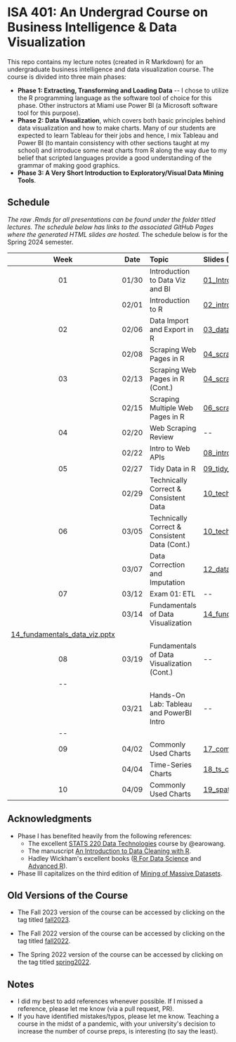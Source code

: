 # ISA 401: An Undergrad Course on Business Intelligence & Data Visualization
This repo contains my lecture notes (created in R Markdown) for an undergraduate business intelligence and data visualization course. The course is divided into three main phases:  
  - **Phase 1: Extracting, Transforming and Loading Data** -- I chose to utilize the R programming language as the software tool of choice for this phase. Other instructors at Miami use Power BI (a Microsoft software tool for this purpose).  
  - **Phase 2: Data Visualization**, which covers both basic principles behind data visualization and how to make charts. Many of our students are expected to learn Tableau for their jobs and hence, I mix Tableau and Power BI (to mantain consistency with other sections taught at my school) and introduce some neat charts from R along the way due to my belief that scripted languages provide a good understanding of the grammar of making good graphics.  
  - **Phase 3: A Very Short Introduction to Exploratory/Visual Data Mining Tools**.

## Schedule

*The raw .Rmds for all presentations can be found under the folder titled lectures. The schedule below has links to the associated GitHub Pages where the generated HTML slides are hosted.* The schedule below is for the Spring 2024 semester. 

| Week          | Date        | Topic                                  | Slides (Hosted Page) | Slides (PDF) | Slides (PPTX)
| :---:        |    :----:   |          :---                           | :---                 | :---         | :--  |
| 01           |    01/30     | Introduction to Data Viz and BI        | [01_Introduction.html](https://fmegahed.github.io/isa401/spring2024/class01/01_Introduction.html) | [01_Introduction.pdf](https://github.com/fmegahed/isa401/raw/main/pdfs/01_introduction.pdf) | [01_Introduction.pptx](https://github.com/fmegahed/isa401/raw/main/ppts/01_introduction.pptx) |
|           |    02/01     | Introduction to R       | [02_introduction_to_r.html](https://fmegahed.github.io/isa401/spring2024/class02/02_introduction_to_r.html) | [02_introduction_to_r.pdf](https://github.com/fmegahed/isa401/raw/main/pdfs/02_introduction_to_r.pdf) | [02_introduction_to_r.pptx](https://github.com/fmegahed/isa401/raw/main/ppts/02_introduction_to_r.pptx) |
| 02           |    02/06    | Data Import and Export in R        | [03_data_import_export.html](https://fmegahed.github.io/isa401/spring2024/class03/03_data_import_export.html) | [03_data_import_export.pdf](https://github.com/fmegahed/isa401/raw/main/pdfs/03_data_import_export.pdf) | [03_data_import_export.pptx](https://github.com/fmegahed/isa401/raw/main/ppts/03_data_import_export.pptx) |
|            |    02/08    | Scraping Web Pages in R        | [04_scraping_webpages.html](https://fmegahed.github.io/isa401/spring2024/class04/04_scraping_webpages.html) | [04_scraping_webpages.pdf](https://github.com/fmegahed/isa401/raw/main/pdfs/04_scraping_webpages.pdf) | [04_scraping_webpages.pptx](https://github.com/fmegahed/isa401/raw/main/ppts/04_scraping_webpages.pptx) |
|    03        |    02/13    | Scraping Web Pages in R (Cont.)       | [04_scraping_webpages.html](https://fmegahed.github.io/isa401/spring2024/class04/04_scraping_webpages.html) | [04_scraping_webpages.pdf](https://github.com/fmegahed/isa401/raw/main/pdfs/04_scraping_webpages.pdf) | [04_scraping_webpages.pptx](https://github.com/fmegahed/isa401/raw/main/ppts/04_scraping_webpages.pptx) |
|            |    02/15    | Scraping Multiple Web Pages in R        | [06_scraping_multiple_webpages.html](https://fmegahed.github.io/isa401/spring2024/class06/06_scraping_multiple_webpages.html) | [06_scraping_multiple_webpages.pdf](https://github.com/fmegahed/isa401/raw/main/pdfs/06_scraping_multiple_webpages.pdf) | [06_scraping_multiple_webpages.pptx](https://github.com/fmegahed/isa401/raw/main/ppts/06_scraping_multiple_webpages.pptx) |
|    04        |    02/20    | Web Scraping Review      | -- | -- | -- |
|            |    02/22    | Intro to Web APIs       | [08_intro_to_apis.html](https://fmegahed.github.io/isa401/spring2024/class08/08_intro_to_apis.html) | [08_intro_to_apis.pdf](https://github.com/fmegahed/isa401/raw/main/pdfs/08_intro_to_apis.pdf) | [08_intro_to_apis.pptx](https://github.com/fmegahed/isa401/raw/main/ppts/08_intro_to_apis.pptx) |
|    05        |    02/27    | Tidy Data in R      | [09_tidy_data.html](https://fmegahed.github.io/isa401/spring2024/class09/09_tidy_data.html) | [09_tidy_data.pdf](https://github.com/fmegahed/isa401/raw/main/pdfs/09_tidy_data.pdf) | [09_tidy_data.pptx](https://github.com/fmegahed/isa401/raw/main/ppts/09_tidy_data.pptx) |
|            |    02/29    | Technically Correct & Consistent Data   | [10_technically_correct_and_consistent_data.html](https://fmegahed.github.io/isa401/spring2024/class10/10_technically_correct_and_consistent_data.html) | [10_technically_correct_and_consistent_data.pdf](https://github.com/fmegahed/isa401/raw/main/pdfs/10_technically_correct_and_consistent_data.pdf) | [10_technically_correct_and_consistent_data.pptx](https://github.com/fmegahed/isa401/raw/main/ppts/10_technically_correct_and_consistent_data.pptx) |
|     06       |    03/05    | Technically Correct & Consistent Data (Cont.)   | [10_technically_correct_and_consistent_data.html](https://fmegahed.github.io/isa401/spring2024/class10/10_technically_correct_and_consistent_data.html) | [10_technically_correct_and_consistent_data.pdf](https://github.com/fmegahed/isa401/raw/main/pdfs/10_technically_correct_and_consistent_data.pdf) | [10_technically_correct_and_consistent_data.pptx](https://github.com/fmegahed/isa401/raw/main/ppts/10_technically_correct_and_consistent_data.pptx) |
|           |    03/07    | Data Correction and Imputation   | [12_data_correction_and_imputation.html](https://fmegahed.github.io/isa401/spring2024/class12/12_data_correction_and_imputation.html) | [12_data_correction_and_imputation.pdf](https://github.com/fmegahed/isa401/raw/main/pdfs/12_data_correction_and_imputation.pdf) | [12_data_correction_and_imputation.pptx](https://github.com/fmegahed/isa401/raw/main/ppts/12_data_correction_and_imputation.pptx) |
|     07       |    03/12    | Exam 01: ETL   | -- | -- | -- |
|           |    03/14    | Fundamentals of Data Visualization   | [14_fundamentals_data_viz.html](https://fmegahed.github.io/isa401/spring2024/class14/14_fundamentals_data_viz.html) | [14_fundamentals_data_viz.pdf](https://github.com/fmegahed/isa401/raw/main/pdfs/14_fundamentals_data_viz.pdf) |
[14_fundamentals_data_viz.pptx](https://github.com/fmegahed/isa401/raw/main/ppts/14_fundamentals_data_viz.pptx) |
|     08      |    03/19    | Fundamentals of Data Visualization (Cont.)   | -- | -- |
-- |
|          |    03/21    | Hands-On Lab: Tableau and PowerBI Intro   | -- | -- |
-- |
|     09      |    04/02    | Commonly Used Charts   | [17_commonly_used_charts.html](https://fmegahed.github.io/isa401/spring2024/class17/17_commonly_used_charts.html) | [17_commonly_used_charts.pdf](https://github.com/fmegahed/isa401/raw/main/pdfs/17_commonly_used_charts.pdf) | [17_commonly_used_charts.pptx](https://github.com/fmegahed/isa401/raw/main/ppts/17_commonly_used_charts.pptx) |
|          |    04/04    | Time-Series Charts   | [18_ts_charts.html](https://fmegahed.github.io/isa401/spring2024/class18/18_ts_charts.html) | [18_ts_charts.pdf](https://github.com/fmegahed/isa401/raw/main/pdfs/18_ts_charts.pdf) | [18_ts_charts.pptx](https://github.com/fmegahed/isa401/raw/main/ppts/18_ts_charts.pptx) |
|     10      |    04/09    | Commonly Used Charts   | [19_spatial_and_spatiotemporal_charts.html](https://fmegahed.github.io/isa401/spring2024/class19/19_spatial_and_spatiotemporal_charts.html) | [19_spatial_and_spatiotemporal_charts.pdf](https://github.com/fmegahed/isa401/raw/main/pdfs/19_spatial_and_spatiotemporal_charts.pdf) | [19_spatial_and_spatiotemporal_charts.pptx](https://github.com/fmegahed/isa401/raw/main/ppts/19_spatial_and_spatiotemporal_charts.pptx) |




## Acknowledgments
 * Phase I has benefited heavily from the following references:   
     + The excellent  [STATS 220 Data Technologies](https://stats220.earo.me/) course by @earowang.  
     + The manuscript [An Introduction to Data Cleaning with R](https://cran.r-project.org/doc/contrib/de_Jonge+van_der_Loo-Introduction_to_data_cleaning_with_R.pdf).  
     + Hadley Wickham's excellent books ([R For Data Science](https://r4ds.had.co.nz/) and [Advanced R](https://adv-r.hadley.nz/)).
* Phase III capitalizes on the third edition of [Mining of Massive Datasets](http://www.mmds.org/).  



## Old Versions of the Course 

* The Fall 2023 version of the course can be accessed by clicking on the tag titled [fall2023](https://github.com/fmegahed/isa401/releases/tag/fall2023). 

* The Fall 2022 version of the course can be accessed by clicking on the tag titled [fall2022](https://github.com/fmegahed/isa401/releases/tag/fall2022). 

* The Spring 2022 version of the course can be accessed by clicking on the tag titled [spring2022](https://github.com/fmegahed/isa401/releases/tag/spring2022).

## Notes
 * I did my best to add references whenever possible. If I missed a reference, please let me know (via a pull request, PR).
 * If you have identified mistakes/typos, please let me know. Teaching a course in the midst of a pandemic, with your university's decision to increase the number of course preps, is interesting (to say the least).  

